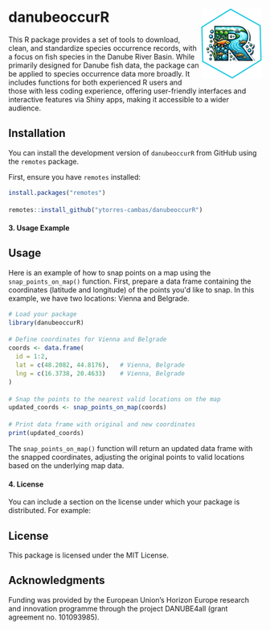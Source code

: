 

<!-- badges: start -->
<!-- badges: end -->

# danubeoccurR <img src="man/figures/logo.png" align="right" height="139" alt="" />

This R package provides a set of tools to download, clean, and standardize species occurrence records, with a focus on fish species in the Danube River Basin. While primarily designed for Danube fish data, the package can be applied to species occurrence data more broadly. It includes functions for both experienced R users and those with less coding experience, offering user-friendly interfaces and interactive features via Shiny apps, making it accessible to a wider audience.

## Installation

You can install the development version of `danubeoccurR` from GitHub using the `remotes` package.

First, ensure you have `remotes` installed:

```r
install.packages("remotes")

remotes::install_github("ytorres-cambas/danubeoccurR")

```

#### 3. Usage Example

## Usage

Here is an example of how to snap points on a map using the `snap_points_on_map()` function. First, prepare a data frame containing the coordinates (latitude and longitude) of the points you'd like to snap. In this example, we have two locations: Vienna and Belgrade.

```r
# Load your package
library(danubeoccurR)

# Define coordinates for Vienna and Belgrade
coords <- data.frame(
  id = 1:2,
  lat = c(48.2082, 44.8176),   # Vienna, Belgrade
  lng = c(16.3738, 20.4633)    # Vienna, Belgrade
)

# Snap the points to the nearest valid locations on the map
updated_coords <- snap_points_on_map(coords)

# Print data frame with original and new coordinates
print(updated_coords)
```
The `snap_points_on_map()` function will return an updated data frame with the snapped coordinates, adjusting the original points to valid locations based on the underlying map data.
#### 4. License

You can include a section on the license under which your package is distributed. For example:

## License

This package is licensed under the MIT License.

## Acknowledgments

Funding was provided by the European Union’s Horizon Europe research and innovation programme through the project DANUBE4all (grant agreement no. 101093985).
